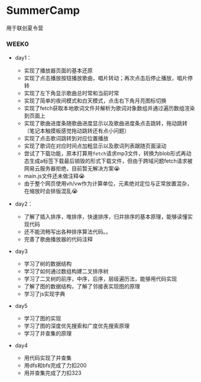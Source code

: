 # SummerCamp
用于联创夏令营

### WEEK0

- day1：
  - 实现了播放器页面的基本还原
  - 实现了点击播放按钮播放歌曲，唱片转动；再次点击后停止播放，唱片停转
  - 实现了左下角显示歌曲总时常和当前时常
  - 实现了简单的夜间模式和白天模式，点击右下角月亮图标切换
  - 实现了fetch获取本地歌词文件并解析为歌词对象数组并通过遍历数组渲染到页面上
  - 实现了歌曲进度条随歌曲进度显示以及歌曲进度条点击跳转，拖动跳转（笔记本触摸板感觉拖动跳转还有点小问题）
  - 实现了点击歌词跳转到对应位置播放
  - 实现了歌词在对应时间点加粗显示以及歌词列表跟随页面滚动
  - 尝试了下载功能，原本打算用`fetch`请求mp3文件，转换为blob形式再动态生成a标签下载最后销毁的形式下载文件，但由于跨域问题fetch请求被网易云服务器拒绝，目前暂无解决方案:sob:
  - main.js文件还未做注释:sob:
  - 由于整个网页使用vh/vw作为计算单位，元素绝对定位与正常放置混杂，在缩放时会排版混乱:sob:
- day2：

  - 了解了插入排序，堆排序，快速排序，归并排序的基本原理，能够读懂实现代码
  - 还不能流畅写出各种排序算法代码。。
  - 完善了歌曲播放器的代码注释
- day3

  - 学习了树的数据结构
  - 学习了如何通过数组构建二叉排序树
  - 学习了二叉树的前序，中序，后序，层级遍历法，能够用代码实现
  - 了解了图的数据结构，了解了邻接表实现图的原理
  - 学习了js实现字典

- day5
  - 学习了图的实现
  - 学习了图的深度优先搜索和广度优先搜索原理
  - 学习了并查集的原理

- day4

  - 用代码实现了并查集
  - 用dfs和bfs完成了力扣200
  - 用并查集完成了力扣323

  
